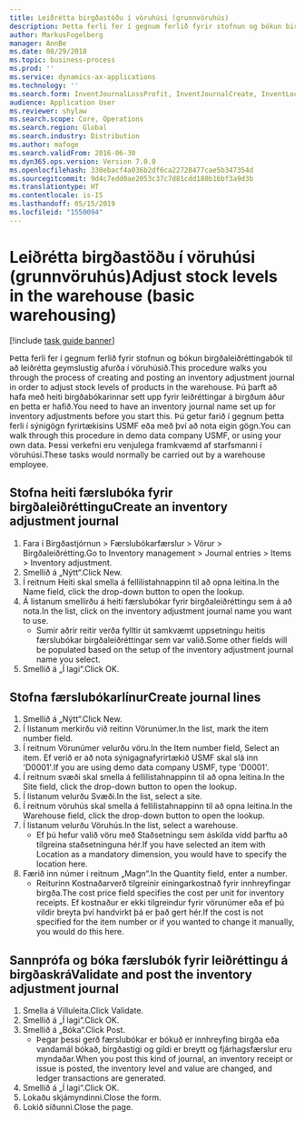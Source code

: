 ```yaml
---
title: Leiðrétta birgðastöðu í vöruhúsi (grunnvöruhús)
description: Þetta ferli fer í gegnum ferlið fyrir stofnun og bókun birgðaleiðréttingabók til að leiðrétta geymslustig afurða í vöruhúsið.
author: MarkusFogelberg
manager: AnnBe
ms.date: 08/29/2018
ms.topic: business-process
ms.prod: ''
ms.service: dynamics-ax-applications
ms.technology: ''
ms.search.form: InventJournalLossProfit, InventJournalCreate, InventLocationIdLookup
audience: Application User
ms.reviewer: shylaw
ms.search.scope: Core, Operations
ms.search.region: Global
ms.search.industry: Distribution
ms.author: mafoge
ms.search.validFrom: 2016-06-30
ms.dyn365.ops.version: Version 7.0.0
ms.openlocfilehash: 330ebacf4a036b2df6ca22728477cae5b347354d
ms.sourcegitcommit: 9d4c7edd0ae2053c37c7d81cdd180b16bf3a9d3b
ms.translationtype: HT
ms.contentlocale: is-IS
ms.lasthandoff: 05/15/2019
ms.locfileid: "1550094"
---
```

# <a name="adjust-stock-levels-in-the-warehouse-basic-warehousing"></a><span data-ttu-id="aa403-103">Leiðrétta birgðastöðu í vöruhúsi (grunnvöruhús)</span><span class="sxs-lookup"><span data-stu-id="aa403-103">Adjust stock levels in the warehouse (basic warehousing)</span></span>

[!include [task guide banner](../../includes/task-guide-banner.md)]

<span data-ttu-id="aa403-104">Þetta ferli fer í gegnum ferlið fyrir stofnun og bókun birgðaleiðréttingabók til að leiðrétta geymslustig afurða í vöruhúsið.</span><span class="sxs-lookup"><span data-stu-id="aa403-104">This procedure walks you through the process of creating and posting an inventory adjustment journal in order to adjust stock levels of products in the warehouse.</span></span> <span data-ttu-id="aa403-105">Þú þarft að hafa með heiti birgðabókarinnar sett upp fyrir leiðréttingar á birgðum áður en þetta er hafið.</span><span class="sxs-lookup"><span data-stu-id="aa403-105">You need to have an inventory journal name set up for inventory adjustments before you start this.</span></span> <span data-ttu-id="aa403-106">Þú getur farið í gegnum þetta ferli í sýnigögn fyrirtækisins USMF eða með því að nota eigin gögn.</span><span class="sxs-lookup"><span data-stu-id="aa403-106">You can walk through this procedure in demo data company USMF, or using your own data.</span></span> <span data-ttu-id="aa403-107">Þessi verkefni eru venjulega framkvæmd af starfsmanni í vöruhúsi.</span><span class="sxs-lookup"><span data-stu-id="aa403-107">These tasks would normally be carried out by a warehouse employee.</span></span>


## <a name="create-an-inventory-adjustment-journal"></a><span data-ttu-id="aa403-108">Stofna heiti færslubóka fyrir birgðaleiðréttingu</span><span class="sxs-lookup"><span data-stu-id="aa403-108">Create an inventory adjustment journal</span></span>
1. <span data-ttu-id="aa403-109">Fara í Birgðastjórnun > Færslubókarfærslur > Vörur > Birgðaleiðrétting.</span><span class="sxs-lookup"><span data-stu-id="aa403-109">Go to Inventory management > Journal entries > Items > Inventory adjustment.</span></span>
2. <span data-ttu-id="aa403-110">Smellið á „Nýtt“.</span><span class="sxs-lookup"><span data-stu-id="aa403-110">Click New.</span></span>
3. <span data-ttu-id="aa403-111">Í reitnum Heiti skal smella á fellilistahnappinn til að opna leitina.</span><span class="sxs-lookup"><span data-stu-id="aa403-111">In the Name field, click the drop-down button to open the lookup.</span></span>
4. <span data-ttu-id="aa403-112">Á listanum smellirðu á heiti færslubókar fyrir birgðaleiðréttingu sem á að nota.</span><span class="sxs-lookup"><span data-stu-id="aa403-112">In the list, click on the inventory adjustment journal name you want to use.</span></span>
    * <span data-ttu-id="aa403-113">Sumir aðrir reitir verða fylltir út samkvæmt uppsetningu heitis færslubókar birgðaleiðréttingar sem var valið.</span><span class="sxs-lookup"><span data-stu-id="aa403-113">Some other fields will be populated based on the setup of the inventory adjustment journal name you select.</span></span>  
5. <span data-ttu-id="aa403-114">Smellið á „Í lagi“.</span><span class="sxs-lookup"><span data-stu-id="aa403-114">Click OK.</span></span>

## <a name="create-journal-lines"></a><span data-ttu-id="aa403-115">Stofna færslubókarlínur</span><span class="sxs-lookup"><span data-stu-id="aa403-115">Create journal lines</span></span>
1. <span data-ttu-id="aa403-116">Smellið á „Nýtt“.</span><span class="sxs-lookup"><span data-stu-id="aa403-116">Click New.</span></span>
2. <span data-ttu-id="aa403-117">Í listanum merkirðu við reitinn Vörunúmer.</span><span class="sxs-lookup"><span data-stu-id="aa403-117">In the list, mark the item number field.</span></span>
3. <span data-ttu-id="aa403-118">Í reitnum Vörunúmer velurðu vöru.</span><span class="sxs-lookup"><span data-stu-id="aa403-118">In the Item number field, Select an item.</span></span> <span data-ttu-id="aa403-119">Ef verið er að nota sýnigagnafyrirtækið USMF skal slá inn 'D0001'.</span><span class="sxs-lookup"><span data-stu-id="aa403-119">If you are using demo data company USMF, type 'D0001'.</span></span>
4. <span data-ttu-id="aa403-120">Í reitnum svæði skal smella á fellilistahnappinn til að opna leitina.</span><span class="sxs-lookup"><span data-stu-id="aa403-120">In the Site field, click the drop-down button to open the lookup.</span></span>
5. <span data-ttu-id="aa403-121">Í listanum velurðu Svæði.</span><span class="sxs-lookup"><span data-stu-id="aa403-121">In the list, select a site.</span></span>
6. <span data-ttu-id="aa403-122">Í reitnum vöruhús skal smella á fellilistahnappinn til að opna leitina.</span><span class="sxs-lookup"><span data-stu-id="aa403-122">In the Warehouse field, click the drop-down button to open the lookup.</span></span>
7. <span data-ttu-id="aa403-123">Í listanum velurðu Vöruhús.</span><span class="sxs-lookup"><span data-stu-id="aa403-123">In the list, select a warehouse.</span></span>
    * <span data-ttu-id="aa403-124">Ef þú hefur valið vöru með Staðsetningu sem áskilda vídd þarftu að tilgreina staðsetninguna hér.</span><span class="sxs-lookup"><span data-stu-id="aa403-124">If you have selected an item with Location as a mandatory dimension, you would have to specify the location here.</span></span>  
8. <span data-ttu-id="aa403-125">Færið inn númer í reitnum „Magn“.</span><span class="sxs-lookup"><span data-stu-id="aa403-125">In the Quantity field, enter a number.</span></span>
    * <span data-ttu-id="aa403-126">Reiturinn Kostnaðarverð tilgreinir einingarkostnað fyrir innhreyfingar birgða.</span><span class="sxs-lookup"><span data-stu-id="aa403-126">The cost price field specifies the cost per unit for inventory receipts.</span></span> <span data-ttu-id="aa403-127">Ef kostnaður er ekki tilgreindur fyrir vörunúmer eða ef þú vildir breyta því handvirkt þá er það gert hér.</span><span class="sxs-lookup"><span data-stu-id="aa403-127">If the cost is not specified for the item number or if you wanted to change it manually, you would do this here.</span></span>  

## <a name="validate-and-post-the-inventory-adjustment-journal"></a><span data-ttu-id="aa403-128">Sannprófa og bóka færslubók fyrir leiðréttingu á birgðaskrá</span><span class="sxs-lookup"><span data-stu-id="aa403-128">Validate and post the inventory adjustment journal</span></span>
1. <span data-ttu-id="aa403-129">Smella á Villuleita.</span><span class="sxs-lookup"><span data-stu-id="aa403-129">Click Validate.</span></span>
2. <span data-ttu-id="aa403-130">Smellið á „Í lagi“.</span><span class="sxs-lookup"><span data-stu-id="aa403-130">Click OK.</span></span>
3. <span data-ttu-id="aa403-131">Smellið á „Bóka“.</span><span class="sxs-lookup"><span data-stu-id="aa403-131">Click Post.</span></span>
    * <span data-ttu-id="aa403-132">Þegar þessi gerð færslubókar er bókuð er innhreyfing birgða eða vandamál bókað, birgðastigi og gildi er breytt og fjárhagsfærslur eru myndaðar.</span><span class="sxs-lookup"><span data-stu-id="aa403-132">When you post this kind of journal, an inventory receipt or issue is posted, the inventory level and value are changed, and ledger transactions are generated.</span></span>  
4. <span data-ttu-id="aa403-133">Smellið á „Í lagi“.</span><span class="sxs-lookup"><span data-stu-id="aa403-133">Click OK.</span></span>
5. <span data-ttu-id="aa403-134">Lokaðu skjámyndinni.</span><span class="sxs-lookup"><span data-stu-id="aa403-134">Close the form.</span></span>
6. <span data-ttu-id="aa403-135">Lokið síðunni.</span><span class="sxs-lookup"><span data-stu-id="aa403-135">Close the page.</span></span>

